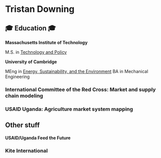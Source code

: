 # Tristan Downing

## 🎓 Education 🎓

**Massachusetts Institute of Technology**

M.S. in [Technology and Policy](https://tpp.mit.edu/)

**University of Cambridge**

MEng in [Energy, Sustainability, and the Environment](http://teaching.eng.cam.ac.uk/content/part-iib-engineering-area-requirements-energy-sustainability-and-environment)
BA in Mechanical Engineering

### International Committee of the Red Cross: Market and supply chain modeling

### USAID Uganda: Agriculture market system mapping

## Other stuff

#### USAID/Uganda Feed the Future

### Kite International

